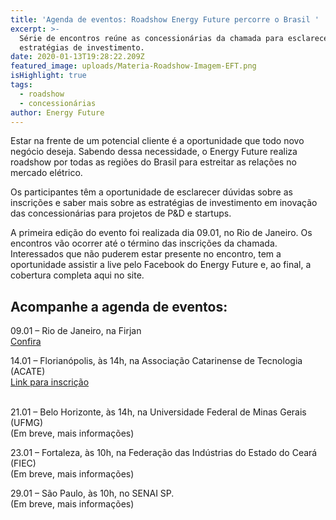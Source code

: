 ```yaml
---
title: 'Agenda de eventos: Roadshow Energy Future percorre o Brasil '
excerpt: >-
  Série de encontros reúne as concessionárias da chamada para esclarecer as
  estratégias de investimento.
date: 2020-01-13T19:28:22.209Z
featured_image: uploads/Materia-Roadshow-Imagem-EFT.png
isHighlight: true
tags:
  - roadshow
  - concessionárias
author: Energy Future
---
```

Estar na frente de um potencial cliente é a oportunidade que todo novo negócio deseja. Sabendo dessa necessidade, o Energy Future realiza roadshow por todas as regiões do Brasil para estreitar as relações no mercado elétrico.  

Os participantes têm a oportunidade de esclarecer dúvidas sobre as inscrições e saber mais sobre as estratégias de investimento em inovação das concessionárias para projetos de P&D e startups.


A primeira edição do evento foi realizada dia 09.01, no Rio de Janeiro. Os encontros vão ocorrer até o término das inscrições da chamada. Interessados que não puderem estar presente no encontro, tem a oportunidade assistir a live pelo Facebook do Energy Future e, ao final, a cobertura completa aqui no site. 

## Acompanhe a agenda de eventos: 

09.01 – Rio de Janeiro, na Firjan\
[Confira](https://www.energyfuture.com.br/noticias/confira-a-cobertura-do-1-roadshow-energy-future/)

14.01 – Florianópolis, às 14h, na Associação Catarinense de Tecnologia (ACATE)\
[Link para inscrição](https://www.sympla.com.br/2-road-show-energy-future---acate---florianopolis__756211)

\
21.01 – Belo Horizonte, às 14h, na Universidade Federal de Minas Gerais (UFMG) \
(Em breve, mais informações)

23.01 – Fortaleza, às 10h, na Federação das Indústrias do Estado do Ceará (FIEC) \
(Em breve, mais informações)

29.01 – São Paulo, às 10h, no SENAI SP. \
(Em breve, mais informações)
